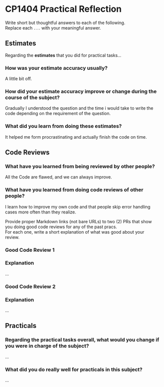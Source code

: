 
# CP1404 Practical Reflection

Write short but thoughtful answers to each of the following.  
Replace each `...` with your meaningful answer.

## Estimates

Regarding the **estimates** that you did for practical tasks...

### How was your estimate accuracy usually?
A little bit off.

### How did your estimate accuracy improve or change during the course of the subject?
Gradually I understood the question and the time i would take to write the code depending on the
requirement of the question.

### What did you learn from doing these estimates?
It helped me form procrastinating and actually finish the code on time.

## Code Reviews

### What have you learned from being reviewed by other people?
All the Code are flawed, and we can always improve.

### What have you learned from doing code reviews of other people?
I learn how to improve my own code and that people skip error handling cases more often 
than they realize.


Provide proper Markdown links (not bare URLs) to two (2) PRs that show you doing good code reviews for any of the past
pracs.  
For each one, write a short explanation of what was good about your review.

### Good Code Review 1

[]()

### Explanation

...

### Good Code Review 2

[]()

### Explanation

...

## Practicals

### Regarding the **practical tasks** overall, what would you change if you were in charge of the subject?

...

### What did you do really well for practicals in this subject?

...